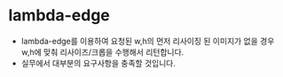 # lambda-edge

- lambda-edge를 이용하여 요청된 w,h의 먼저 리사이징 된 이미지가 없을 경우 w,h에 맞춰 리사이즈/크롭을 수행해서 리턴합니다.  
- 실무에서 대부분의 요구사항을 충족할 것입니다.

